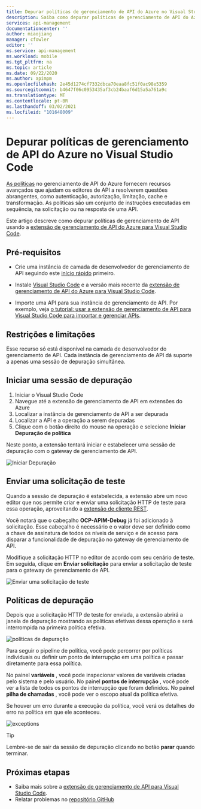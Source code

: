 ```yaml
---
title: Depurar políticas de gerenciamento de API do Azure no Visual Studio Code | Microsoft Docs
description: Saiba como depurar políticas de gerenciamento de API do Azure usando a extensão de Visual Studio Code de gerenciamento de API do Azure
services: api-management
documentationcenter: ''
author: miaojiang
manager: cfowler
editor: ''
ms.service: api-management
ms.workload: mobile
ms.tgt_pltfrm: na
ms.topic: article
ms.date: 09/22/2020
ms.author: apimpm
ms.openlocfilehash: 2e45d1274cf7332dbca70eaa8fc51f0ac98e5359
ms.sourcegitcommit: b4647f06c0953435af3cb24baaf6d15a5a761a9c
ms.translationtype: MT
ms.contentlocale: pt-BR
ms.lasthandoff: 03/02/2021
ms.locfileid: "101648009"
---
```

# <a name="debug-azure-api-management-policies-in-visual-studio-code"></a>Depurar políticas de gerenciamento de API do Azure no Visual Studio Code

[As políticas](api-management-policies.md) no gerenciamento de API do Azure fornecem recursos avançados que ajudam os editores de API a resolverem questões abrangentes, como autenticação, autorização, limitação, cache e transformação. As políticas são um conjunto de instruções executadas em sequência, na solicitação ou na resposta de uma API. 

Este artigo descreve como depurar políticas de gerenciamento de API usando a [extensão de gerenciamento de API do Azure para Visual Studio Code](https://marketplace.visualstudio.com/items?itemName=ms-azuretools.vscode-apimanagement). 

## <a name="prerequisites"></a>Pré-requisitos

* Crie uma instância de camada de desenvolvedor de gerenciamento de API seguindo este [início rápido](get-started-create-service-instance.md) primeiro.

* Instale [Visual Studio Code](https://code.visualstudio.com/) e a versão mais recente da [extensão de gerenciamento de API do Azure para Visual Studio Code](https://marketplace.visualstudio.com/items?itemName=ms-azuretools.vscode-apimanagement). 

* Importe uma API para sua instância de gerenciamento de API. Por exemplo, veja [o tutorial: usar a extensão de gerenciamento de API para Visual Studio Code para importar e gerenciar APIs](visual-studio-code-tutorial.md).

## <a name="restrictions-and-limitations"></a>Restrições e limitações

Esse recurso só está disponível na camada de desenvolvedor do gerenciamento de API. Cada instância de gerenciamento de API dá suporte a apenas uma sessão de depuração simultânea.

## <a name="initiate-a-debugging-session"></a>Iniciar uma sessão de depuração

1. Iniciar o Visual Studio Code
2. Navegue até a extensão de gerenciamento de API em extensões do Azure
3. Localizar a instância de gerenciamento de API a ser depurada
4. Localizar a API e a operação a serem depuradas
5. Clique com o botão direito do mouse na operação e selecione **Iniciar Depuração de política**

Neste ponto, a extensão tentará iniciar e estabelecer uma sessão de depuração com o gateway de gerenciamento de API.

![Iniciar Depuração](media/api-management-debug-policies/initiate-debugging-session.png)

## <a name="send-a-test-request"></a>Enviar uma solicitação de teste
Quando a sessão de depuração é estabelecida, a extensão abre um novo editor que nos permite criar e enviar uma solicitação HTTP de teste para essa operação, aproveitando a [extensão de cliente REST](https://marketplace.visualstudio.com/items?itemName=humao.rest-client).

Você notará que o cabeçalho **OCP-APIM-Debug** já foi adicionado à solicitação. Esse cabeçalho é necessário e o valor deve ser definido como a chave de assinatura de todos os níveis de serviço e de acesso para disparar a funcionalidade de depuração no gateway de gerenciamento de API.

Modifique a solicitação HTTP no editor de acordo com seu cenário de teste. Em seguida, clique em **Enviar solicitação** para enviar a solicitação de teste para o gateway de gerenciamento de API.

![Enviar uma solicitação de teste](media/api-management-debug-policies/rest-client.png)

## <a name="debug-policies"></a>Políticas de depuração
Depois que a solicitação HTTP de teste for enviada, a extensão abrirá a janela de depuração mostrando as políticas efetivas dessa operação e será interrompida na primeira política efetiva. 

![políticas de depuração](media/api-management-debug-policies/main-window.png)

Para seguir o pipeline de política, você pode percorrer por políticas individuais ou definir um ponto de interrupção em uma política e passar diretamente para essa política. 

No painel **variáveis** , você pode inspecionar valores de variáveis criadas pelo sistema e pelo usuário. No painel **pontos de interrupção** , você pode ver a lista de todos os pontos de interrupção que foram definidos. No painel **pilha de chamadas** , você pode ver o escopo atual da política efetiva. 

Se houver um erro durante a execução da política, você verá os detalhes do erro na política em que ele aconteceu. 

![exceptions](media/api-management-debug-policies/exception.png)

> [!TIP]
> Lembre-se de sair da sessão de depuração clicando no botão **parar** quando terminar.


## <a name="next-steps"></a>Próximas etapas

+ Saiba mais sobre a [extensão de gerenciamento de API para Visual Studio Code](https://marketplace.visualstudio.com/items?itemName=ms-azuretools.vscode-apimanagement). 
+ Relatar problemas no [repositório GitHub](https://github.com/Microsoft/vscode-apimanagement)


